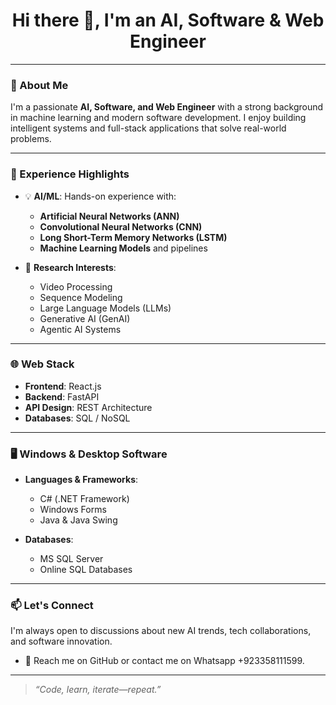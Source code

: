 <h1 align="center">Hi there 👋, I'm an AI, Software & Web Engineer</h1>

---

### 🧠 About Me

I'm a passionate **AI, Software, and Web Engineer** with a strong background in machine learning and modern software development. I enjoy building intelligent systems and full-stack applications that solve real-world problems.

---

### 💼 Experience Highlights

- 💡 **AI/ML**: Hands-on experience with:
  - **Artificial Neural Networks (ANN)**
  - **Convolutional Neural Networks (CNN)**
  - **Long Short-Term Memory Networks (LSTM)**
  - **Machine Learning Models** and pipelines

- 🔬 **Research Interests**:
  - Video Processing
  - Sequence Modeling
  - Large Language Models (LLMs)
  - Generative AI (GenAI)
  - Agentic AI Systems

---

### 🌐 Web Stack

- **Frontend**: React.js  
- **Backend**: FastAPI  
- **API Design**: REST Architecture  
- **Databases**: SQL / NoSQL

---

### 🖥️ Windows & Desktop Software

- **Languages & Frameworks**:
  - C# (.NET Framework)
  - Windows Forms
  - Java & Java Swing

- **Databases**:
  - MS SQL Server
  - Online SQL Databases

---

### 📫 Let's Connect

I'm always open to discussions about new AI trends, tech collaborations, and software innovation.

- 📧 Reach me on GitHub or contact me on Whatsapp +923358111599.

---

> *“Code, learn, iterate—repeat.”*

